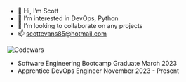 - 👋 Hi, I’m Scott
- 👀 I’m interested in DevOps, Python
- 💞️ I’m looking to collaborate on any projects
- 📫 scottevans85@hotmail.com

![Codewars](https://github.r2v.ch/codewars?user=SEvans85&stroke=COLOR)

- Software Engineering Bootcamp Graduate March 2023
- Apprentice DevOps Engineer November 2023 - Present
<!---
SEvans85/SEvans85 is a ✨ special ✨ repository because its `README.md` (this file) appears on your GitHub profile.
You can click the Preview link to take a look at your changes.
--->
